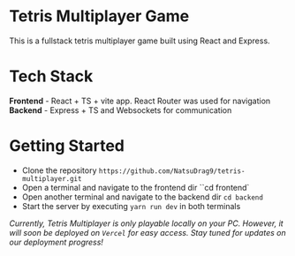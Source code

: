 # Tetris Multiplayer Game

This is a fullstack tetris multiplayer game built using React and Express.

# Tech Stack

**Frontend** - React + TS + vite app. React Router was used for navigation <br />
**Backend** - Express + TS and Websockets for communication

# Getting Started

- Clone the repository `https://github.com/NatsuDrag9/tetris-multiplayer.git`
- Open a terminal and navigate to the frontend dir ``cd frontend`
- Open another terminal and navigate to the backend dir `cd backend`
- Start the server by executing `yarn run dev` in both terminals

_Currently, Tetris Multiplayer is only playable locally on your PC. However, it will soon be deployed on `Vercel` for easy access. Stay tuned for updates on our deployment progress!_
